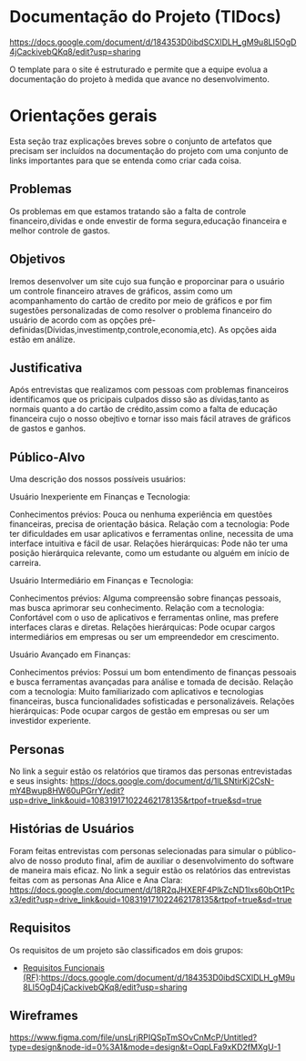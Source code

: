 # Documentação do Projeto (TIDocs)

https://docs.google.com/document/d/184353D0ibdSCXlDLH_gM9u8LI5OgD4jCackivebQKq8/edit?usp=sharing

O template para o site é estruturado e permite que a equipe evolua a documentação do projeto à medida que avance no desenvolvimento.

# Orientações gerais

Esta seção traz explicações breves sobre o conjunto de artefatos que precisam ser incluídos na documentação do projeto com uma conjunto de links importantes para que se entenda como criar cada coisa. 

## Problemas

Os problemas em que estamos tratando são a falta de controle financeiro,dívidas e onde envestir de forma segura,educação financeira e melhor controle de gastos.


## Objetivos

Iremos desenvolver um site cujo sua função e proporcinar para o usuário um controle financeiro atraves de gráficos, assim como um acompanhamento do cartão de credito por meio de gráficos e por fim sugestões personalizadas de como resolver o problema financeiro do usuário de acordo com as opções pré-definidas(Dívidas,investimentp,controle,economia,etc).
As opções aida estão em análize.


## Justificativa

Após entrevistas que realizamos com pessoas com problemas financeiros identificamos que os pricipais culpados disso são as dívidas,tanto as normais quanto a do cartão de crédito,assim como a falta de educação financeira cujo o nosso obejtivo e tornar isso mais fácil atraves de gráficos de gastos e ganhos.

## Público-Alvo

Uma descrição dos nossos possíveis usuários:

Usuário Inexperiente em Finanças e Tecnologia:

Conhecimentos prévios: Pouca ou nenhuma experiência em questões financeiras, precisa de orientação básica.
Relação com a tecnologia: Pode ter dificuldades em usar aplicativos e ferramentas online, necessita de uma interface intuitiva e fácil de usar.
Relações hierárquicas: Pode não ter uma posição hierárquica relevante, como um estudante ou alguém em início de carreira.

Usuário Intermediário em Finanças e Tecnologia:

Conhecimentos prévios: Alguma compreensão sobre finanças pessoais, mas busca aprimorar seu conhecimento.
Relação com a tecnologia: Confortável com o uso de aplicativos e ferramentas online, mas prefere interfaces claras e diretas.
Relações hierárquicas: Pode ocupar cargos intermediários em empresas ou ser um empreendedor em crescimento.

Usuário Avançado em Finanças:

Conhecimentos prévios: Possui um bom entendimento de finanças pessoais e busca ferramentas avançadas para análise e tomada de decisão.
Relação com a tecnologia: Muito familiarizado com aplicativos e tecnologias financeiras, busca funcionalidades sofisticadas e personalizáveis.
Relações hierárquicas: Pode ocupar cargos de gestão em empresas ou ser um investidor experiente.

## Personas

No link a seguir estão os relatórios que tiramos das personas entrevistadas e seus insights: https://docs.google.com/document/d/1lLSNtirKj2CsN-mY4Bwup8HW60uPGrrY/edit?usp=drive_link&ouid=108319171022462178135&rtpof=true&sd=true

## Histórias de Usuários

Foram feitas entrevistas com personas selecionadas para simular o público-alvo de nosso produto final, afim de auxiliar o desenvolvimento do software de maneira mais eficaz. No link a seguir estão os relatórios das entrevistas feitas com as personas Ana Alice e Ana Clara: 
https://docs.google.com/document/d/18R2qJHXERF4PlkZcND1lxs60bOt1Pcx3/edit?usp=drive_link&ouid=108319171022462178135&rtpof=true&sd=true

## Requisitos

Os requisitos de um projeto são classificados em dois grupos:

- [Requisitos Funcionais (RF)](https://pt.wikipedia.org/wiki/Requisito_funcional):https://docs.google.com/document/d/184353D0ibdSCXlDLH_gM9u8LI5OgD4jCackivebQKq8/edit?usp=sharing

## Wireframes

https://www.figma.com/file/unsLrjRPIQSpTmSOvCnMcP/Untitled?type=design&node-id=0%3A1&mode=design&t=OqpLFa9xKD2fMXgU-1
